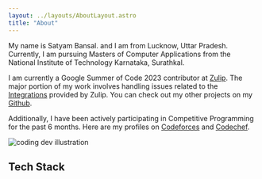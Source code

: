 ```yaml
---
layout: ../layouts/AboutLayout.astro
title: "About"
---
```


My name is Satyam Bansal. and I am from Lucknow, Uttar Pradesh.
Currently, I am pursuing Masters of Computer Applications from the
National Institute of Technology Karnataka, Surathkal.

I am currently a Google Summer of Code 2023 contributor at
[Zulip](https://zulip.com/). The major portion of my work involves
handling issues related to the
[Integrations](https://zulip.com/integrations/) provided by Zulip. You
can check out my other projects on my
[Github](https://github.com/sbansal1999).

Additionally, I have been actively participating in Competitive
Programming for the past 6 months. Here are my profiles on
[Codeforces](https://codeforces.com/profile/sbansal1999) and
[Codechef](https://www.codechef.com/users/sbansal1999).

<div>
  <img src="/assets/dev.svg" class="sm:w-1/2 mx-auto" alt="coding dev illustration">
</div>

## Tech Stack
